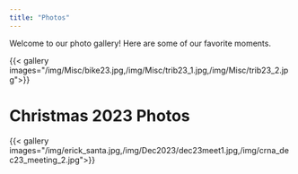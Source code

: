 ```yaml
---
title: "Photos"
---
```


Welcome to our photo gallery! Here are some of our favorite moments.


{{< gallery images="/img/Misc/bike23.jpg,/img/Misc/trib23_1.jpg,/img/Misc/trib23_2.jpg">}}


# Christmas 2023 Photos
{{< gallery images="/img/erick_santa.jpg,/img/Dec2023/dec23meet1.jpg,/img/crna_dec23_meeting_2.jpg">}}

